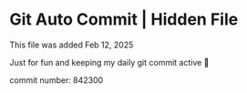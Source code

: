 # Git Auto Commit | Hidden File

This file was added Feb 12, 2025

Just for fun and keeping my daily git commit active 🤪

commit number: 842300
